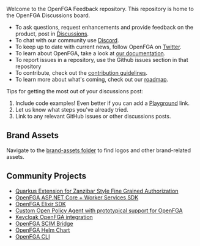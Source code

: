 Welcome to the OpenFGA Feedback repository. This repository is home to the OpenFGA Discussions board.

- To ask questions, request enhancements and provide feedback on the product, post in [Discussions](https://github.com/orgs/openfga/discussions).
- To chat with our community use [Discord](https://discord.gg/8naAwJfWN6).
- To keep up to date with current news, follow OpenFGA on [Twitter](https://twitter.com/openfga).
- To learn about OpenFGA, take a look at [our documentation](https://openfga.dev/docs).
- To report issues in a repository, use the Github issues section in that repository
- To contribute, check out the [contribution guidelines](https://github.com/openfga/.github/blob/main/CONTRIBUTING.md).
- To learn more about what's coming, check out our [roadmap](https://github.com/orgs/openfga/projects/1).

Tips for getting the most out of your discussions post:

1. Include code examples! Even better if you can add a [Playground](https://play.fga.dev) link.
2. Let us know what steps you've already tried.
3. Link to any relevant GitHub issues or other discussions posts.

## Brand Assets

Navigate to the [brand-assets folder](https://github.com/openfga/community/tree/main/brand-assets) to find logos and other brand-related assets.

## Community Projects

- [Quarkus Extension for Zanzibar Style Fine Grained Authorization](https://github.com/kdubb/quarkus-zanzibar-extensions)
- [OpenFGA ASP.NET Core + Worker Services SDK](https://github.com/Hawxy/Fga.Net)
- [OpenFGA Elixir SDK](https://github.com/msutkowski/fga-elixir-sdk)
- [Custom Open Policy Agent with prototypical support for OpenFGA](https://github.com/thomasdarimont/custom-opa-openfga)
- [Keycloak OpenFGA integration](https://github.com/embesozzi/keycloak-openfga-workshop)
- [OpenFGA SCIM Bridge](https://github.com/SUSE-Skyscraper/openfga-scim-bridge)
- [OpenFGA Helm Chart](https://github.com/AlexandreBrg/openfga-helm)
- [OpenFGA CLI](https://github.com/ArcticGizmo/fga-cli)
